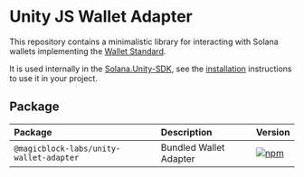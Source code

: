 # Unity JS Wallet Adapter

This repository contains a minimalistic library for interacting with Solana wallets implementing the [Wallet Standard](https://github.com/wallet-standard/wallet-standard). 

It is used internally in the [Solana.Unity-SDK](https://github.com/magicblock-labs/Solana.Unity-SDK), see the [installation](https://github.com/magicblock-labs/Solana.Unity-SDK/tree/main#-installation) instructions to use it in your project. 


## Package

| Package                     | Description                                                                      | Version                                                                                                                                  |
|:----------------------------|:---------------------------------------------------------------------------------|:-----------------------------------------------------------------------------------------------------------------------------------------|
| `@magicblock-labs/unity-wallet-adapter` | Bundled Wallet Adapter                            | [![npm](https://img.shields.io/npm/v/@magicblock-labs/unity-wallet-adapter.svg?color=blue)](https://www.npmjs.com/package/@magicblock-labs/unity-wallet-adapter) |
